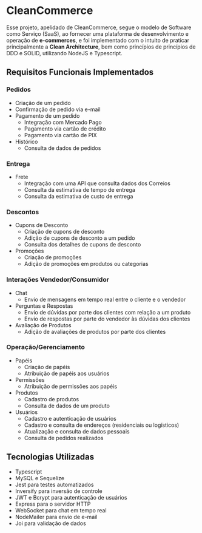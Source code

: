 # CleanCommerce

Esse projeto, apelidado de CleanCommerce, segue o modelo de Software como Serviço (SaaS), ao fornecer uma plataforma de desenvolvimento e operação de **e-commerces**, e foi implementado com o intuito de praticar principalmente a **Clean Architecture**, bem como princípios de princípios de DDD e SOLID, utilizando NodeJS e Typescript.

## Requisitos Funcionais Implementados

### Pedidos

- Criação de um pedido
- Confirmação de pedido via e-mail
- Pagamento de um pedido
    - Integração com Mercado Pago
    - Pagamento via cartão de crédito
    - Pagamento via cartão de PIX
- Histórico
    - Consulta de dados de pedidos

### Entrega

- Frete
    - Integração com uma API que consulta dados dos Correios
    - Consulta da estimativa de tempo de entrega
    - Consulta da estimativa de custo de entrega
    
### Descontos

- Cupons de Desconto
    - Criação de cupons de desconto
    - Adição de cupons de desconto a um pedido
    - Consulta dos detalhes de cupons de desconto
- Promoções
    - Criação de promoções
    - Adição de promoções em produtos ou categorias

### Interações Vendedor/Consumidor

- Chat
    - Envio de mensagens em tempo real entre o cliente e o vendedor
- Perguntas e Respostas
    - Envio de dúvidas por parte dos clientes com relação a um produto
    - Envio de respostas por parte do vendedor às dúvidas dos clientes
- Avaliação de Produtos
    - Adição de avaliações de produtos por parte dos clientes

### Operação/Gerenciamento

- Papéis
    - Criação de papéis
    - Atribuição de papéis aos usuários
- Permissões
    - Atribuição de permissões aos papéis
- Produtos
    - Cadastro de produtos
    - Consulta de dados de um produto
- Usuários
    - Cadastro e autenticação de usuários
    - Cadastro e consulta de endereços (residenciais ou logísticos)
    - Atualização e consulta de dados pessoais
    - Consulta de pedidos realizados

## Tecnologias Utilizadas
- Typescript
- MySQL e Sequelize
- Jest para testes automatizados
- Inversify para inversão de controle
- JWT e Bcrypt para autenticação de usuários
- Express para o servidor HTTP
- WebSocket para chat em tempo real
- NodeMailer para envio de e-mail
- Joi para validação de dados

